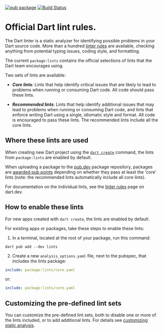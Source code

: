 [![pub package](https://img.shields.io/pub/v/lints.svg)](https://pub.dev/packages/lints)
[![Build Status](https://github.com/dart-lang/lints/workflows/validate/badge.svg)](https://github.com/dart-lang/lints/actions?query=branch%3Amain)

# Official Dart lint rules.

The Dart linter is a static analyzer for identifying possible problems in your
Dart source code. More than a hundred [linter rules][rules] are available,
checking anything from potential typing issues, coding style, and formatting.

The current `package:lints` contains the official selections of lints that the
Dart team encourages using.

Two sets of lints are available:

* ***Core lints***: Lints that help identify critical issues that are likely to
lead to problems when running or consuming Dart code. All code should pass these
lints.

* ***Recommended lints***: Lints that help identify additional issues that may
lead to problems when running or consuming Dart code, and lints that enforce
writing Dart using a single, idiomatic style and format. All code is encouraged
to pass these lints. The recommended lints include all the core lints.

## Where these lints are used

When creating new Dart project using the [`dart create`][dart create] command,
the lints from `package:lints` are enabled by default.

When uploading a package to the [pub.dev] package repository, packages are
[awarded pub points][scoring] depending on whether they pass at least the 'core'
lints (note: the recommended lints automatically include all core lints). 

For documentation on the individual lints, see the [linter rules][rules] page on
dart.dev.

## How to enable these lints

For new apps created with `dart create`, the lints are enabled by default.

For existing apps or packages, take these steps to enable these lints:

1. In a terminal, located at the root of your package, run this command:

```terminal
dart pub add --dev lints
```

2. Create a new `analysis_options.yaml` file, next to the pubspec, that includes
the lints package:

```yaml
include: package:lints/core.yaml
```

or:

```yaml
include: package:lints/core.yaml
```

## Customizing the pre-defined lint sets

You can customize the pre-defined lint sets, both to disable one or more of the
lints included, or to add additional lints. For details see [customizing static
analysis].

[dart create]: https://dart.dev/tools/dart-tool
[scoring]: https://pub.dev/help/scoring
[customizing static analysis]: https://dart.dev/guides/language/analysis-options
[rules]: https://dart.dev/tools/linter-rules
[pub.dev]: https://pub.dev
